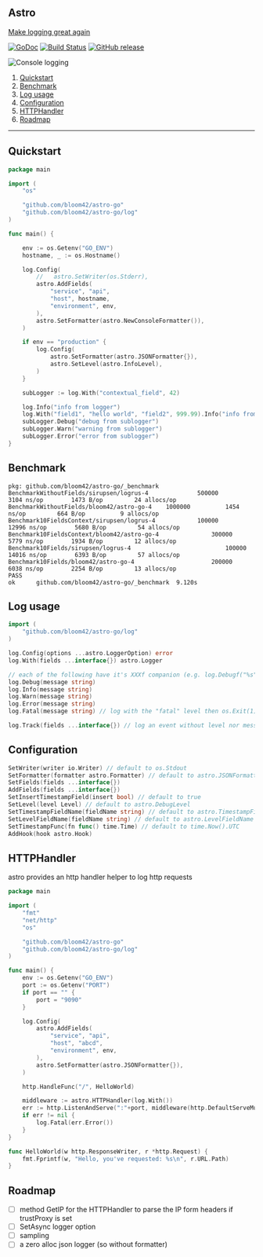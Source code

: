 ## Astro

[Make logging great again](https://kerkour.com/post/logging/)

[![GoDoc](https://godoc.org/github.com/bloom42/astro-go?status.svg)](https://godoc.org/github.com/bloom42/astro-go)
[![Build Status](https://travis-ci.org/bloom42/astro-go.svg?branch=master)](https://travis-ci.org/bloom42/astro-go)
[![GitHub release](https://img.shields.io/github/release/bloom42/astro-go.svg)](https://github.com/bloom42/astro-go/releases)

![Console logging](_docs/example_screenshot.png)


1. [Quickstart](#quickstart)
2. [Benchmark](#benchmark)
3. [Log usage](#log-usage)
4. [Configuration](#configuration)
5. [HTTPHandler](#httphandler)
6. [Roadmap](#roadmap)

-------------------

## Quickstart

```go
package main

import (
	"os"

	"github.com/bloom42/astro-go"
	"github.com/bloom42/astro-go/log"
)

func main() {

	env := os.Getenv("GO_ENV")
	hostname, _ := os.Hostname()

	log.Config(
		//   astro.SetWriter(os.Stderr),
		astro.AddFields(
			"service", "api",
			"host", hostname,
			"environment", env,
		),
		astro.SetFormatter(astro.NewConsoleFormatter()),
	)

	if env == "production" {
		log.Config(
			astro.SetFormatter(astro.JSONFormatter{}),
			astro.SetLevel(astro.InfoLevel),
		)
	}

	subLogger := log.With("contextual_field", 42)

	log.Info("info from logger")
	log.With("field1", "hello world", "field2", 999.99).Info("info from logger with fields")
	subLogger.Debug("debug from sublogger")
	subLogger.Warn("warning from sublogger")
	subLogger.Error("error from sublogger")
}
```

## Benchmark

```
pkg: github.com/bloom42/astro-go/_benchmark
BenchmarkWithoutFields/sirupsen/logrus-4         	  500000	      3104 ns/op	    1473 B/op	      24 allocs/op
BenchmarkWithoutFields/bloom42/astro-go-4  	 1000000	      1454 ns/op	     664 B/op	       9 allocs/op
Benchmark10FieldsContext/sirupsen/logrus-4       	  100000	     12996 ns/op	    5680 B/op	      54 allocs/op
Benchmark10FieldsContext/bloom42/astro-go-4         	  300000	      5779 ns/op	    1934 B/op	      12 allocs/op
Benchmark10Fields/sirupsen/logrus-4                       	  100000	     14016 ns/op	    6393 B/op	      57 allocs/op
Benchmark10Fields/bloom42/astro-go-4                	  200000	      6038 ns/op	    2254 B/op	      13 allocs/op
PASS
ok  	github.com/bloom42/astro-go/_benchmark	9.120s
```

## Log usage

```go
import (
    "github.com/bloom42/astro-go/log"
)

log.Config(options ...astro.LoggerOption) error
log.With(fields ...interface{}) astro.Logger

// each of the following have it's XXXf companion (e.g. log.Debugf("%s" ,err) ...)
log.Debug(message string)
log.Info(message string)
log.Warn(message string)
log.Error(message string)
log.Fatal(message string) // log with the "fatal" level then os.Exit(1)

log.Track(fields ...interface{}) // log an event without level nor message
```

## Configuration

```go
SetWriter(writer io.Writer) // default to os.Stdout
SetFormatter(formatter astro.Formatter) // default to astro.JSONFormatter
SetFields(fields ...interface{})
AddFields(fields ...interface{})
SetInsertTimestampField(insert bool) // default to true
SetLevel(level Level) // default to astro.DebugLevel
SetTimestampFieldName(fieldName string) // default to astro.TimestampFieldName ("timestamp")
SetLevelFieldName(fieldName string) // default to astro.LevelFieldName ("level")
SetTimestampFunc(fn func() time.Time) // default to time.Now().UTC
AddHook(hook astro.Hook)
```

## HTTPHandler

astro provides an http handler helper to log http requests
```go
package main

import (
	"fmt"
	"net/http"
	"os"

	"github.com/bloom42/astro-go"
	"github.com/bloom42/astro-go/log"
)

func main() {
	env := os.Getenv("GO_ENV")
	port := os.Getenv("PORT")
	if port == "" {
		port = "9090"
	}

	log.Config(
		astro.AddFields(
			"service", "api",
			"host", "abcd",
			"environment", env,
		),
		astro.SetFormatter(astro.JSONFormatter{}),
	)

	http.HandleFunc("/", HelloWorld)

	middleware := astro.HTTPHandler(log.With())
	err := http.ListenAndServe(":"+port, middleware(http.DefaultServeMux))
	if err != nil {
		log.Fatal(err.Error())
	}
}

func HelloWorld(w http.ResponseWriter, r *http.Request) {
	fmt.Fprintf(w, "Hello, you've requested: %s\n", r.URL.Path)
}
```

## Roadmap
- [ ] method GetIP for the HTTPHandler to parse the IP form headers if trustProxy is set
- [ ] SetAsync logger option
- [ ] sampling
- [ ] a zero alloc json logger (so without formatter)
